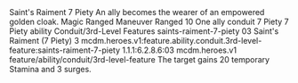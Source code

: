 <ability>
  <name>Saint&apos;s Raiment</name>
  <cost>7 Piety</cost>
  <flavor>An ally becomes the wearer of an empowered golden cloak.</flavor>
  <keywords>
    <keyword>Magic</keyword>
    <keyword>Ranged</keyword>
  </keywords>
  <type>Maneuver</type>
  <distance>Ranged 10</distance>
  <target>One ally</target>
  <metadata>
    <class>conduit</class>
    <cost>7 Piety</cost>
    <cost_amount>7</cost_amount>
    <cost_resource>Piety</cost_resource>
    <feature_type>ability</feature_type>
    <file_dpath>Conduit/3rd-Level Features</file_dpath>
    <item_id>saints-raiment-7-piety</item_id>
    <item_index>03</item_index>
    <item_name>Saint&apos;s Raiment (7 Piety)</item_name>
    <level>3</level>
    <scc>mcdm.heroes.v1:feature.ability.conduit.3rd-level-feature:saints-raiment-7-piety</scc>
    <scdc>1.1.1:6.2.8.6:03</scdc>
    <source>mcdm.heroes.v1</source>
    <type>feature/ability/conduit/3rd-level-feature</type>
  </metadata>
  <effects>
    <effect type="mundane">The target gains 20 temporary Stamina and 3 surges.</effect>
  </effects>
</ability>
